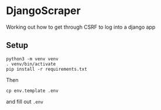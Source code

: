 # DjangoScraper

Working out how to get through CSRF to log into a django app

## Setup

    python3 -m venv venv
    . venv/bin/activate
    pip install -r requirements.txt

Then

    cp env.template .env

and fill out `.env`
